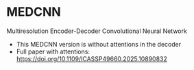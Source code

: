 # MEDCNN
Multiresolution Encoder-Decoder Convolutional Neural Network 

  - This MEDCNN version is without attentions in the decoder
  - Full paper with attentions: https://doi.org/10.1109/ICASSP49660.2025.10890832